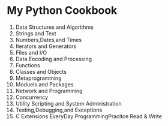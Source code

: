 # My Python Cookbook
1. Data Structures and Algorithms
2. Strings and Text
3. Numbers,Dates,and Times
4. Iterators and Generators
5. Files and I/O
6. Data Encoding and Processing
7. Functions
8. Classes and Objects
9. Metaprogramming
10. Moduels and Packages
11. Network and Programming
12. Concurrency
13. Utility Scripting and System Administration
14. Testing,Debugging,and Exceptions
15. C Extensions
EveryDay ProgrammingPracitce
Read & Write
